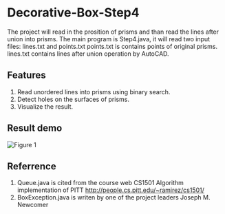 # Decorative-Box-Step4
The project will read in the prosition of prisms and than read the lines after union into prisms.
The main program is Step4.java, it will read two input files: lines.txt and points.txt
points.txt is contains points of original prisms.
lines.txt contains lines after union operation by AutoCAD.

## Features
1. Read unordered lines into prisms using binary search.
2. Detect holes on the surfaces of prisms.
3. Visualize the result.

## Result demo 
![Figure 1](https://image.ibb.co/mTPxB5/aaaa.png "Figure 1")

## Referrence
1. Queue.java is cited from the course web CS1501 Algorithm implementation of PITT
   http://people.cs.pitt.edu/~ramirez/cs1501/
2. BoxException.java is writen by one of the project leaders Joseph M. Newcomer
